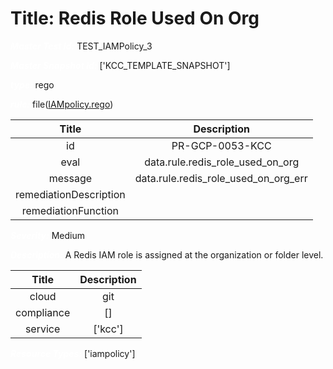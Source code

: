 



# Title: Redis Role Used On Org


***<font color="white">Master Test Id:</font>*** TEST_IAMPolicy_3

***<font color="white">Master Snapshot Id:</font>*** ['KCC_TEMPLATE_SNAPSHOT']

***<font color="white">type:</font>*** rego

***<font color="white">rule:</font>*** file([IAMpolicy.rego])  
  
  
  
  

|Title|Description|
| :---: | :---: |
|id|PR-GCP-0053-KCC|
|eval|data.rule.redis_role_used_on_org|
|message|data.rule.redis_role_used_on_org_err|
|remediationDescription||
|remediationFunction||


***<font color="white">Severity:</font>*** Medium

***<font color="white">Description:</font>*** A Redis IAM role is assigned at the organization or folder level.  
  
  

|Title|Description|
| :---: | :---: |
|cloud|git|
|compliance|[]|
|service|['kcc']|


***<font color="white">Resource Types:</font>*** ['iampolicy']


[IAMpolicy.rego]: https://github.com/prancer-io/prancer-compliance-test/tree/master/google/kcc/IAMpolicy.rego

